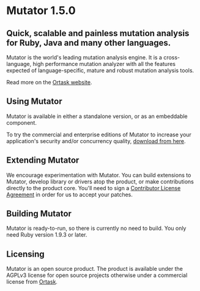 Mutator 1.5.0
==========================================

Quick, scalable and painless mutation analysis for Ruby, Java and many other languages.
------

Mutator is the world's leading mutation analysis engine. It is a cross-language, high performance mutation analyzer with all the features expected of language-specific, mature and robust mutation analysis tools.

Read more on the [Ortask website](http://ortask.com/mutator/).

Using Mutator
-----------

Mutator is available in either a standalone version, or as an embeddable component. 

To try the commercial and enterprise editions of Mutator to increase your application's security and/or concurrency quality, [download from here](http://ortask.com/mutator/).

 

Extending Mutator
---------------

We encourage experimentation with Mutator. You can build extensions to Mutator, develop library or drivers atop the product, or make contributions directly to the product core. You'll need to sign a [Contributor License Agreement](http://ortask.com/ortask-cla/) in order for us to accept your patches.


Building Mutator
--------------

Mutator is ready-to-run, so there is currently no need to build. You only need Ruby version 1.9.3 or later.


Licensing
---------

Mutator is an open source product. The product is available under the AGPLv3 license for open source projects otherwise under a commercial license from [Ortask](http://ortask.com/pricing-ortask-mutator/).
